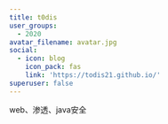 ```yaml
---
title: t0dis
user_groups:
  - 2020
avatar_filename: avatar.jpg
social:
  - icon: blog
    icon_pack: fas
    link: 'https://todis21.github.io/'
superuser: false
---
```


web、渗透、java安全